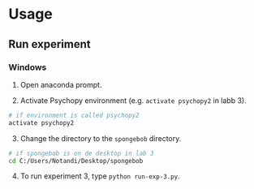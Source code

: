 # Usage

## Run experiment

### Windows

1. Open anaconda prompt.

2. Activate Psychopy environment (e.g. `activate psychopy2` in labb 3).

```bash
# if environment is called psychopy2
activate psychopy2
```

3. Change the directory to the `spongebob` directory.

```bash
# if spongebob is on de desktop in lab 3
cd C:/Users/Notandi/Desktop/spongebob
```

4. To run experiment 3, type `python run-exp-3.py`.
